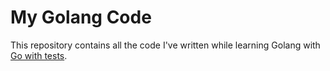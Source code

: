 
# My Golang Code

This repository contains all the code I've written while learning Golang with [Go with tests](https://quii.gitbook.io/learn-go-with-tests).
